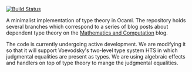 [![Build Status](https://api.travis-ci.org/andrejbauer/tt.png?branch=master)](https://travis-ci.org/andrejbauer/tt)

A minimalist implementation of type theory in Ocaml. The repository holds
several branches which correspond to a series of blog posts about
dependent type theory on the [Mathematics and Computation](http://math.andrej.com/) blog.

The code is currently undergoing active development. We are modifying it so that it will
support Voevodsky's two-level type system HTS in which judgmental equalities are present
as types. We are using algebraic effects and handlers on top of type theory to mange the
judgmental equalities.

